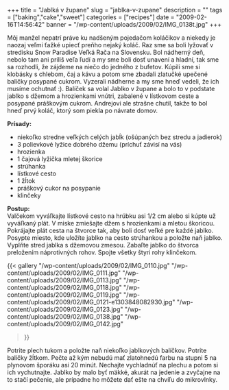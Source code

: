 +++
title = "Jablká v župane"
slug = "jablka-v-zupane"
description = ""
tags = ["baking","cake","sweet"]
categories = ["recipes"]
date = "2009-02-16T14:56:42"
banner = "/wp-content/uploads/2009/02/IMG_0138t.jpg"
+++

Môj manžel nepatrí práve ku nadšeným pojedačom koláčikov a niekedy je naozaj veľmi ťažké upiecť
preňho nejaký koláč. Raz sme sa boli lyžovať v stredisku Snow Paradise Veľká Rača na Slovensku. Bol
nádherný deň, nebolo tam ani príliš veľa ľudí a my sme boli dosť unavení a hladní, tak sme sa
rozhodli, že zájdeme na niečo do jedného z bufetov. Kúpili sme si klobásky s chlebom, čaj a kávu a
potom sme zbadali zlatučké upečené balíčky posypané cukrom. Vyzerali nádherne a my sme hneď vedeli, že ich musíme ochutnať :). Balíček sa volal Jablko v župane
a bolo to v podstate jablko s džemom a hrozienkami vnútri, zabalené v lístkovom ceste a posypané
práškovým cukrom. Andrejovi ale strašne chutil, takže to bol hneď prvý koláč, ktorý som piekla po
návrate domov.

**Prísady:**  

* niekoľko stredne veľkých celých jabĺk (ošúpaných bez stredu a jadierok)
* 3 polievkové lyžice dobrého džemu (príchuť závisí na vás)
* hrozienka
* 1 čajová lyžička mletej škorice
* strúhanka
* lístkové cesto
* 1 žĺtok
* práškový cukor na posypanie
* klinčeky 

**Postup:**  
Valčekom vyváľkajte lístkové cesto na hrúbku asi 1/2 cm alebo si kúpte už vyváľkaný plát. V miske
zmiešajte džem s hrozienkami a mletou škoricou. Pokrájajte plát cesta na štvorce tak, aby boli dosť
veľké pre každé jablko. Posypte miesto, kde uložíte jablko na cesto strúhankou a položte naň
jablko. Vyplňte stred jablka s džemovou zmesou. Zabaľte jablko do štvorca preložením náprotivných
rohov. Spojte všetky štyri rohy klinčekom.

{{< gallery
    "/wp-content/uploads/2009/02/IMG_0110.jpg"
    "/wp-content/uploads/2009/02/IMG_0111.jpg"
    "/wp-content/uploads/2009/02/IMG_0113.jpg"
    "/wp-content/uploads/2009/02/IMG_0118.jpg"
    "/wp-content/uploads/2009/02/IMG_0119.jpg"
    "/wp-content/uploads/2009/02/IMG_0121-e1303848082930.jpg"
    "/wp-content/uploads/2009/02/IMG_0123.jpg"
    "/wp-content/uploads/2009/02/IMG_0138.jpg"
    "/wp-content/uploads/2009/02/IMG_0142.jpg"
>}}

Potrite plech tukom a položte naň niekoľko jablkových balíčkov. Potrite balíčky žĺtkom. Pečte až kým
nebudú mať zlatohnedú farbu na stupni 5 na plynovom šporáku asi 20 minút. Nechajte vychladnúť na
plechu a potom si ich vychutnajte. Jablko by malo byť mäkké, akurát na jedenie a zvyčajne na to
stačí pečenie, ale prípadne ho môžete dať ešte na chvíľu do mikrovlnky.
